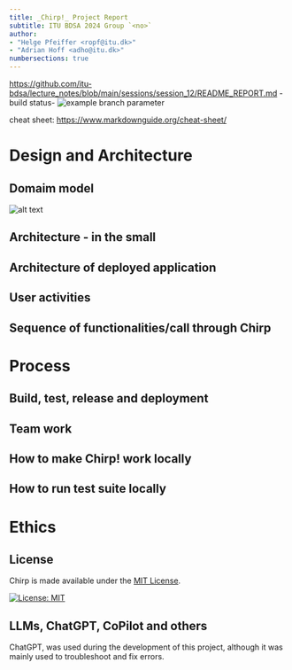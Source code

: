 ```yaml
---
title: _Chirp!_ Project Report
subtitle: ITU BDSA 2024 Group `<no>`
author:
- "Helge Pfeiffer <ropf@itu.dk>"
- "Adrian Hoff <adho@itu.dk>"
numbersections: true
---
```



https://github.com/itu-bdsa/lecture_notes/blob/main/sessions/session_12/README_REPORT.md
-build status-
![example branch parameter](https://github.com/ITU-BDSA2024-GROUP29/Chirp/blob/f0ac3c1480d9a09a63efd21db17844a254db9f95/.github/workflows/main_bdsagroup29chirpremotedb.yml)


cheat sheet: https://www.markdownguide.org/cheat-sheet/

# Design and Architecture

## Domaim model
![alt text](/images/image.jpg)

## Architecture - in the small

## Architecture of deployed application

## User activities

## Sequence of functionalities/call through Chirp

# Process

## Build, test, release and deployment

## Team work

## How to make Chirp! work locally

## How to run test suite locally

# Ethics

## License

Chirp is made available under the [MIT License](https://opensource.org/license/mit).

[![License: MIT](https://img.shields.io/badge/License-MIT-orange.svg)](https://opensource.org/licenses/MIT)

## LLMs, ChatGPT, CoPilot and others

ChatGPT, was used during the development of this project, although it was mainly used to troubleshoot and fix errors.
